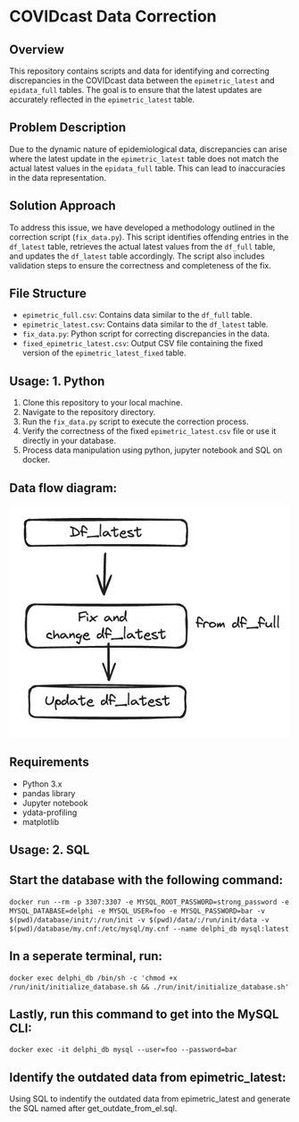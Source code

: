 # COVIDcast Data Correction

## Overview
This repository contains scripts and data for identifying and correcting discrepancies in the COVIDcast data between the `epimetric_latest` and `epidata_full` tables. The goal is to ensure that the latest updates are accurately reflected in the `epimetric_latest` table.

## Problem Description
Due to the dynamic nature of epidemiological data, discrepancies can arise where the latest update in the `epimetric_latest` table does not match the actual latest values in the `epidata_full` table. This can lead to inaccuracies in the data representation.

## Solution Approach
To address this issue, we have developed a methodology outlined in the correction script (`fix_data.py`). This script identifies offending entries in the `df_latest` table, retrieves the actual latest values from the `df_full` table, and updates the `df_latest` table accordingly. The script also includes validation steps to ensure the correctness and completeness of the fix.

## File Structure
- `epimetric_full.csv`: Contains data similar to the `df_full` table.
- `epimetric_latest.csv`: Contains data similar to the `df_latest` table.
- `fix_data.py`: Python script for correcting discrepancies in the data.
- `fixed_epimetric_latest.csv`: Output CSV file containing the fixed version of the `epimetric_latest_fixed` table.

## Usage: 1. Python 
1. Clone this repository to your local machine.
2. Navigate to the repository directory.
3. Run the `fix_data.py` script to execute the correction process.
4. Verify the correctness of the fixed `epimetric_latest.csv` file or use it directly in your database.
5. Process data manipulation using python, jupyter notebook and SQL on docker.

## Data flow diagram: 
![Screenshot](https://github.com/chihlinc/data_fix/blob/main/Screenshot%202024-04-08%20at%205.26.37%20PM.png)
## Requirements
- Python 3.x
- pandas library
- Jupyter notebook 
- ydata-profiling
- matplotlib 



## Usage: 2. SQL 
## Start the database with the following command:
    docker run --rm -p 3307:3307 -e MYSQL_ROOT_PASSWORD=strong_password -e MYSQL_DATABASE=delphi -e MYSQL_USER=foo -e MYSQL_PASSWORD=bar -v $(pwd)/database/init/:/run/init -v $(pwd)/data/:/run/init/data -v $(pwd)/database/my.cnf:/etc/mysql/my.cnf --name delphi_db mysql:latest
## In a seperate terminal, run:
    docker exec delphi_db /bin/sh -c 'chmod +x /run/init/initialize_database.sh && ./run/init/initialize_database.sh'

## Lastly, run this command to get into the MySQL CLI:
    docker exec -it delphi_db mysql --user=foo --password=bar

## Identify the outdated data from epimetric_latest:
Using SQL to indentify the outdated data from epimetric_latest and generate the SQL named after get_outdate_from_el.sql. 



